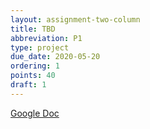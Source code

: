 ```yaml
---
layout: assignment-two-column
title: TBD
abbreviation: P1
type: project
due_date: 2020-05-20
ordering: 1 
points: 40
draft: 1
---
```


[Google Doc](https://docs.google.com/document/d/16DKHCKL4qQOxsXHzQ0rk244YOQ3kWCk49izeDpIfcOE/edit#)